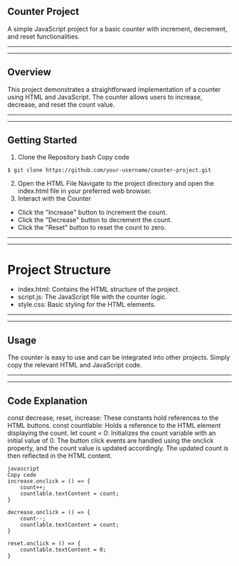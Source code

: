 ## Counter Project
A simple JavaScript project for a basic counter with increment, decrement, and reset functionalities.

***
***

## Overview
This project demonstrates a straightforward implementation of a counter using HTML and JavaScript. The counter allows users to increase, decrease, and reset the count value.

***
***

## Getting Started
1. Clone the Repository
bash
Copy code
```
$ git clone https://github.com/your-username/counter-project.git
```
2. Open the HTML File
Navigate to the project directory and open the index.html file in your preferred web browser.
3. Interact with the Counter
- Click the "Increase" button to increment the count.
- Click the "Decrease" button to decrement the count.
- Click the "Reset" button to reset the count to zero.

***
***

# Project Structure
- index.html: Contains the HTML structure of the project.
- script.js: The JavaScript file with the counter logic.
- style.css: Basic styling for the HTML elements.

***
***

## Usage
The counter is easy to use and can be integrated into other projects. Simply copy the relevant HTML and JavaScript code.

***
***

## Code Explanation
const decrease, reset, increase: These constants hold references to the HTML buttons.
const countlable: Holds a reference to the HTML element displaying the count.
let count = 0: Initializes the count variable with an initial value of 0.
The button click events are handled using the onclick property, and the count value is updated accordingly. The updated count is then reflected in the HTML content.
```
javascript
Copy code
increase.onclick = () => {
    count++;
    countlable.textContent = count;
}

decrease.onclick = () => {
    count--;
    countlable.textContent = count;
}

reset.onclick = () => {
    countlable.textContent = 0;
}
```
